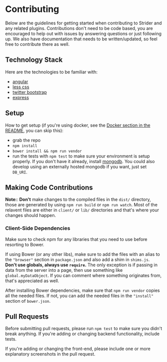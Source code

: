 Contributing
============

Below are the guidelines for getting started when contributing to Strider
and any related plugins. Contributions don't need to be code based, you are
encouraged to help out with issues by answering questions or just following up.
We also have documentation that needs to be written/updated, so feel free to contribute
there as well.

## Technology Stack

Here are the technologies to be familiar with:
- [angular](http://angularjs.com)
- [less css](http://lesscss.org)
- [twitter bootstrap](http://twitter.github.io/bootstrap)
- [express](http://expressjs.com)

## Setup

How to get setup (if you're using docker, see the [Docker section in the README][docker], you can skip this):

- grab the repo
- `npm install`
- `bower install && npm run vendor`
- run the tests with `npm test` to make sure your environment is setup
  properly. If you don't have it already, install
  [mongodb]. You could also
  develop using an externally hosted mongodb if you want, just set `DB_URI`.

## Making Code Contributions

**Note:**: **Don't** make changes to the compiled files in the `dist/` directory, those
are generated by using `npm run build` or `npm run watch`. Most of the relavent files are
either in `client/` or `lib/` directories and that's where your changes should happen.

### Client-Side Dependencies

Make sure to check npm for any libraries that you need to use before resorting to Bower.

If using Bower (or any other libs), make sure to add the files with an alias
to the `"browser"` section in `package.json` and also add a shim in `shims.js`.
**Don't use globals, always use `require`.** The only exception is if passing in data
from the server into a page, then use something like `global.myDataObject`. If you can
comment where something originates from, that's appreciated as well.

After installing Bower dependencies, make sure that `npm run vendor` copies all the needed files.
If not, you can add the needed files in the `"install"` section of `bower.json`.

## Pull Requests

Before submitting pull requests, please run `npm test` to make sure you didn't
break anything. If you're adding or changing backend functionality, include tests.

If you're adding or changing the front-end, please include one or more
explanatory screenshots in the pull request.

[docker]: https://github.com/Strider-CD/strider#docker-quickstart
[mongodb]: http://docs.mongodb.org/manual/installation/
